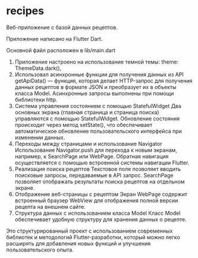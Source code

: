 # recipes

Веб-приложение с базой данных рецептов.

Приложение написано на Flutter Dart.

Основной файл расположен в lib/main.dart

1. Приложение настроено на использование темной темы: theme: ThemeData.dark(),
2. Использовал асинхронные функции для получения данных из API
getApiData() — функция, которая делает HTTP-запрос для получения данных рецептов в формате JSON и преобразует их в объекты класса Model.
Асинхронные запросы выполнены при помощи библиотеки http.
3. Система управления состоянием с помощью StatefulWidget
Два основных экрана (главная страница и страница поиска) управляются с помощью StatefulWidget.
Обновление состояния происходит через метод setState(), что обеспечивает автоматическое обновление пользовательского интерфейса при изменении данных.
4. Переходы между страницами и использование Navigator
Использование Navigator.push для перехода к новым экранам, например, к SearchPage или WebPage.
Обратная навигация осуществляется с помощью встроенной системы навигации Flutter.
5. Реализация поиска рецептов
Текстовое поле позволяет вводить поисковые запросы, передаваемые в API запрос.
SearchPage позволяет отображать результаты поиска рецептов на отдельном экране.
6. Отображение веб-страницы с рецептом
Экран WebPage содержит встроенный браузер WebView для отображения полной версии рецепта на внешнем сайте.
7. Структура данных с использованием класса Model
Класс Model обеспечивает удобную структуру для хранения данных о рецепте.

Это структурированный проект с использованием современных библиотек и методологий Flutter-разработки, который можно легко расширять для добавления новых функций и улучшения пользовательского опыта.
